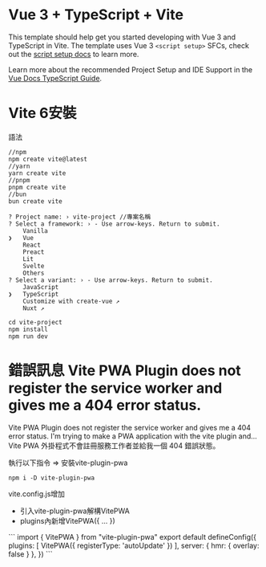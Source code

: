 # Vue 3 + TypeScript + Vite

This template should help get you started developing with Vue 3 and TypeScript in Vite. The template uses Vue 3 `<script setup>` SFCs, check out the [script setup docs](https://v3.vuejs.org/api/sfc-script-setup.html#sfc-script-setup) to learn more.

Learn more about the recommended Project Setup and IDE Support in the [Vue Docs TypeScript Guide](https://vuejs.org/guide/typescript/overview.html#project-setup).

# Vite 6安裝
語法
```
//npm
npm create vite@latest
//yarn
yarn create vite
//pnpm
pnpm create vite
//bun
bun create vite
```

```
? Project name: › vite-project //專案名稱
? Select a framework: › - Use arrow-keys. Return to submit.
    Vanilla
❯   Vue
    React
    Preact
    Lit
    Svelte
    Others
? Select a variant: › - Use arrow-keys. Return to submit.
    JavaScript
❯   TypeScript
    Customize with create-vue ↗
    Nuxt ↗
```

```
cd vite-project
npm install
npm run dev
```

# 錯誤訊息 Vite PWA Plugin does not register the service worker and gives me a 404 error status.
Vite PWA Plugin does not register the service worker and gives me a 404 error status. I'm trying to make a PWA application with the vite plugin and...
Vite PWA 外掛程式不會註冊服務工作者並給我一個 404 錯誤狀態。

執行以下指令 => 安裝vite-plugin-pwa
```
npm i -D vite-plugin-pwa
```
vite.config.js增加
<ul>
    <li>引入vite-plugin-pwa解構VitePWA</li>
    <li>plugins內新增VitePWA({ ... })</li>
</ul>
```
import { VitePWA } from "vite-plugin-pwa"
export default defineConfig({
    plugins: [
        VitePWA({ registerType: 'autoUpdate' })
    ],
    server: {
        hmr: {
        overlay: false
        }
    },
})
```